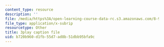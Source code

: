 ```yaml
---
content_type: resource
description: ''
file: /media/https%3A/open-learning-course-data-rc.s3.amazonaws.com/8-962-general-relativity-spring-2020/b720b960d1fb55d7ad8b51dbb95bfa9c_Oxk2nnuC130.vtt
file_type: application/x-subrip
resourcetype: Other
title: 3play caption file
uid: b720b960-d1fb-55d7-ad8b-51dbb95bfa9c
---
```

